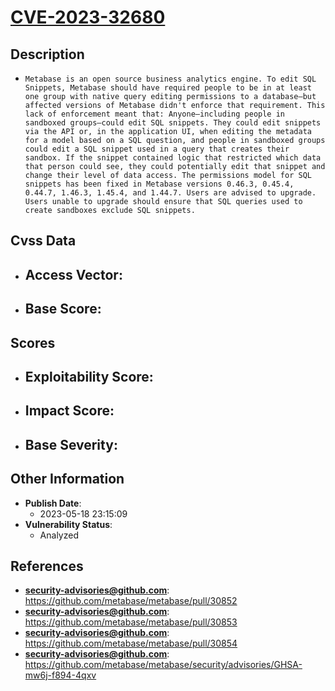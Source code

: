 
# [CVE-2023-32680](https://cve.mitre.org/cgi-bin/cvename.cgi?name=CVE-2023-32680)

## Description

- `Metabase is an open source business analytics engine. To edit SQL Snippets, Metabase should have required people to be in at least one group with native query editing permissions to a database–but affected versions of Metabase didn't enforce that requirement. This lack of enforcement meant that: Anyone–including people in sandboxed groups–could edit SQL snippets. They could edit snippets via the API or, in the application UI, when editing the metadata for a model based on a SQL question, and people in sandboxed groups could edit a SQL snippet used in a query that creates their sandbox. If the snippet contained logic that restricted which data that person could see, they could potentially edit that snippet and change their level of data access. The permissions model for SQL snippets has been fixed in Metabase versions 0.46.3, 0.45.4, 0.44.7, 1.46.3, 1.45.4, and 1.44.7. Users are advised to upgrade. Users unable to upgrade should ensure that SQL queries used to create sandboxes exclude SQL snippets.`

## Cvss Data

- **Access Vector**:
  - 
- **Base Score**:
  - 

## Scores

- **Exploitability Score**:
  - 
- **Impact Score**:
  - 
- **Base Severity**:
  - 

## Other Information

- **Publish Date**:
  - 2023-05-18 23:15:09
- **Vulnerability Status**:
  - Analyzed

## References

- **security-advisories@github.com**: https://github.com/metabase/metabase/pull/30852
- **security-advisories@github.com**: https://github.com/metabase/metabase/pull/30853
- **security-advisories@github.com**: https://github.com/metabase/metabase/pull/30854
- **security-advisories@github.com**: https://github.com/metabase/metabase/security/advisories/GHSA-mw6j-f894-4qxv
